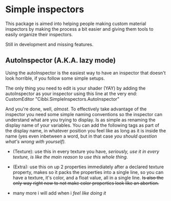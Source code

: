 # Simple inspectors

This package is aimed into helping people making custom material inspectors by making the process a bit easier and giving them tools to easily organize their inspectors.

Still in development and missing features.

## AutoInspector (A.K.A. lazy mode)

Using the autoInspector is the easiest way to have an inspector that doesn't look horrible, if you follow some simple setups.

The only thing you need to edit is your shader (YAY) by adding the autoInspector as your inspector using this line at the very end: CustomEditor "Cibbi.SimpleInspectors.AutoInspector"
          
And you're done, well, *almost*. To effectively take advantage of the inspector you need some simple naming conventions so the inspector can understand what are you trying to display. 
Is as simple as renaming the display name of your variables.
You can add the following tags as part of the display name, in whatever position you feel like as long as it is inside the name (yes even inbetween a word, but in that case *you should question what's wrong with yourself).*

- (Texture): use this in every texture you have, *seriously, use it in every texture, is like the main reason to use this whole thing.*
- (Extra): use this on up 2 properties immediately after a declared texture property, makes so it packs the properties into a single line, so you can have a texture, it's color, and a float value, all in a single line. ~~Is also the only way right now to not make color properties look like an abortion.~~

- many more i will add when i *feel like doing it*
